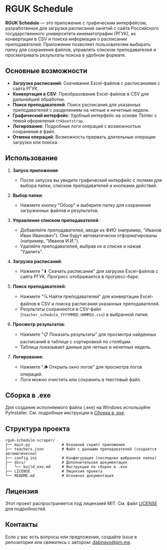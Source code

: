 # RGUK Schedule

**RGUK Schedule** — это приложение с графическим интерфейсом, разработанное для загрузки расписаний занятий с сайта Российского государственного университета кинематографии (РГУК), их конвертации в CSV и поиска информации о расписании преподавателей. Приложение позволяет пользователям выбирать папку для сохранения файлов, управлять списком преподавателей и просматривать результаты поиска в удобном формате.

## Основные возможности
- **Загрузка расписаний**: Скачивание Excel-файлов с расписаниями с сайта РГУК.
- **Конвертация в CSV**: Преобразование Excel-файлов в CSV для дальнейшей обработки.
- **Поиск преподавателей**: Поиск расписания для указанных преподавателей с разделением на четные и нечетные недели.
- **Графический интерфейс**: Удобный интерфейс на основе Tkinter с темой оформления `ttkbootstrap`.
- **Логирование**: Подробные логи операций с возможностью сохранения в файл.
- **Отмена операций**: Возможность прервать длительные операции загрузки или поиска.

## Использование

1. **Запуск приложения**:
   - После запуска вы увидите графический интерфейс с полями для выбора папки, списком преподавателей и кнопками действий.

2. **Выбор папки**:
   - Нажмите кнопку "Обзор" и выберите папку для сохранения загруженных файлов и результатов.

3. **Управление списком преподавателей**:
   - Добавляйте преподавателей, вводя их ФИО (например, "Иванов Иван Иванович"). Они будут автоматически отформатированы (например, "Иванов И.И.").
   - Удаляйте преподавателей, выбрав их в списке и нажав "Удалить".

4. **Загрузка расписаний**:
   - Нажмите "⬇ Скачать расписания" для загрузки Excel-файлов с сайта РГУК. Прогресс отображается в прогресс-баре.

5. **Поиск преподавателей**:
   - Нажмите "🔍 Найти преподавателей" для конвертации Excel-файлов в CSV и поиска расписания указанных преподавателей.
   - Результаты сохраняются в CSV-файл (`teacher_schedule_YYYYMMDD_HHMMSS.csv`) в выбранной папке.

6. **Просмотр результатов**:
   - Нажмите "📋 Показать результаты" для просмотра найденных расписаний в таблице с сортировкой по столбцам.
   - Таблица показывает данные для четных и нечетных недель.

7. **Логирование**:
   - Нажмите "🪵 Открыть окно логов" для просмотра логов операций.
   - Логи можно очистить или сохранить в текстовый файл.

## Сборка в .exe

Для создания исполняемого файла (.exe) на Windows используйте PyInstaller. См. подробные инструкции в [Сборка в .exe](#сборка-в-exe).

## Структура проекта
```
rguk-schedule-scraper/
├── main.py              # Основной скрипт приложения
├── teachers.json        # Файл с данными преподавателей (создается автоматически)
├── config.ini           # Конфигурация (последняя выбранная папка)
├── docs/                # Дополнительная документация
│   └── build_exe.md     # Инструкции по сборке в .exe
├── LICENSE              # Лицензия проекта
└── README.md            # Основная документация
```

## Лицензия
Этот проект распространяется под лицензией MIT. См. файл [LICENSE](LICENSE) для подробностей.

## Контакты
Если у вас есть вопросы или предложения, создайте issue в репозитории или свяжитесь с автором: [dabinayo@pm.me](mailto:dabinayo@pm.me).

